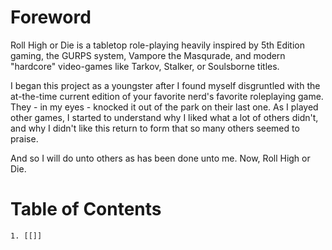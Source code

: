# Foreword
Roll High or Die is a tabletop role-playing heavily inspired by 5th Edition gaming, the GURPS system, Vampore the Masqurade, and modern "hardcore" video-games like Tarkov, Stalker, or Soulsborne titles.

I began this project as a youngster after I found myself disgruntled with the at-the-time current edition of your favorite nerd's favorite roleplaying game. They - in my eyes - knocked it out of the park on their last one. As I played other games, I started to understand why I liked what a lot of others didn't, and why I didn't  like this return to form that so many others seemed to praise.

And so I will do unto others as has been done unto me. Now, Roll High or Die.

# Table of Contents

	1. [[]]